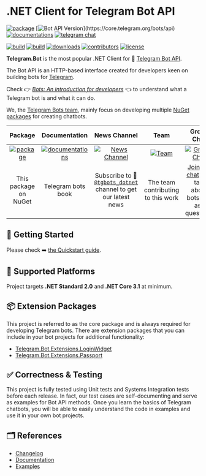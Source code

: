 # .NET Client for Telegram Bot API

[![package](https://img.shields.io/nuget/vpre/Telegram.Bot.svg?label=Telegram.Bot&style=flat-square)](https://www.nuget.org/packages/Telegram.Bot)
[![Bot API Version](https://img.shields.io/badge/Bot%20API-5.3%20(June%2025,%202021)-f36caf.svg?style=flat-square)](https://core.telegram.org/bots/api)
[![documentations](https://img.shields.io/badge/Documentations-Book-orange.svg?style=flat-square)](https://telegrambots.github.io/book/)
[![telegram chat](https://img.shields.io/badge/Support_Chat-Telegram-blue.svg?style=flat-square)](https://t.me/joinchat/B35YY0QbLfd034CFnvCtCA)

[![build](https://img.shields.io/azure-devops/build/tgbots/14f9ab3f-313a-4339-8534-e8b96c7763cc/6?style=flat-square&label=master)](https://dev.azure.com/tgbots/Telegram.Bot/_build/latest?definitionId=6&branchName=master)
[![build](https://img.shields.io/azure-devops/build/tgbots/14f9ab3f-313a-4339-8534-e8b96c7763cc/10/develop?style=flat-square&label=develop)](https://dev.azure.com/tgbots/Telegram.Bot/_build/latest?definitionId=10&branchName=develop)
[![downloads](https://img.shields.io/nuget/dt/Telegram.Bot.svg?style=flat-square&label=Package%20Downloads)](https://www.nuget.org/packages/Telegram.Bot)
[![contributors](https://img.shields.io/github/contributors/TelegramBots/Telegram.Bot.svg?style=flat-square&label=Contributors)](https://github.com/TelegramBots/Telegram.Bot/graphs/contributors)
[![license](https://img.shields.io/github/license/TelegramBots/telegram.bot.svg?style=flat-square&maxAge=2592000&label=License)](https://raw.githubusercontent.com/TelegramBots/telegram.bot/master/LICENSE)

**Telegram.Bot** is the most popular .NET Client for 🤖 [Telegram Bot API].

The Bot API is an HTTP-based interface created for developers keen on building bots for [Telegram].

Check 👉 [_Bots: An introduction for developers_] 👈 to understand what a Telegram bot is and what it can do.

We, the [Telegram Bots team], mainly focus on developing multiple [NuGet packages] for creating chatbots.

|Package|Documentation|News Channel|Team|Group Chat|
|:-----:|:-----------:|:----------:|:--:|:--------:|
| [![package](docs/logo-nuget.png)](https://www.nuget.org/packages/Telegram.Bot) | [![documentations](docs/logo-docs.png)](https://telegrambots.github.io/book/) | [![News Channel](docs/logo-channel.jpg)](https://t.me/tgbots_dotnet) | [![Team](docs/logo-gh.png)](https://github.com/orgs/TelegramBots/people) | [![Group Chat](docs/logo-chat.jpg)](https://t.me/joinchat/B35YY0QbLfd034CFnvCtCA) |
| This package on NuGet | Telegram bots book | Subscribe to 📣 [`@tgbots_dotnet`] channel to get our latest news | The team contributing to this work | [Join our chat] 💬 to talk about bots and ask questions |

## 🔨 Getting Started

Please check ➡️ [the Quickstart guide].

## 🚧 Supported Platforms

Project targets **.NET Standard 2.0** and **.NET Core 3.1** at minimum.

## 📦 Extension Packages

This project is referred to as the core package and is always required for developing Telegram bots.
There are extension packages that you can include in your bot projects for additional functionality:

- [Telegram.Bot.Extensions.LoginWidget]
- [Telegram.Bot.Extensions.Passport]

## ✅ Correctness & Testing

This project is fully tested using Unit tests and Systems Integration tests before each release.
In fact, our test cases are self-documenting and serve as examples for Bot API methods.
Once you learn the basics of Telegram chatbots, you will be able to easily understand the code in examples and
use it in your own bot projects.

## 🗂 References

- [Changelog](CHANGELOG.md)
- [Documentation](https://telegrambots.github.io/book/)
- [Examples](https://github.com/TelegramBots/telegram.bot.examples)

<!-- ---- -->

[Telegram Bot API]: https://core.telegram.org/bots/api
[Telegram]: https://www.telegram.org/
[_Bots: An introduction for developers_]: https://core.telegram.org/bots
[Telegram Bots team]: https://github.com/orgs/TelegramBots/people
[NuGet packages]: https://www.nuget.org/profiles/TelegramBots
[`@tgbots_dotnet`]: https://t.me/tgbots_dotnet
[Join our chat]: https://t.me/joinchat/B35YY0QbLfd034CFnvCtCA
[the Quickstart guide]: https://telegrambots.github.io/book/1/quickstart.html
[Telegram.Bot.Extensions.LoginWidget]: https://github.com/TelegramBots/Telegram.Bot.Extensions.LoginWidget
[Telegram.Bot.Extensions.Passport]: https://github.com/TelegramBots/Telegram.Bot.Extensions.Passport
